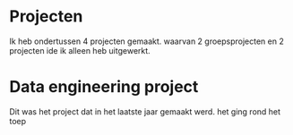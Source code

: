# Projecten
Ik heb ondertussen 4 projecten gemaakt. waarvan 2 groepsprojecten en 2 projecten ide ik alleen heb uitgewerkt.

# Data engineering project
Dit was het project dat in het laatste jaar gemaakt werd. het ging rond het toep